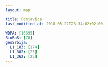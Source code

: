 ```yaml
---
layout: map

title: Ponjavica
last_modified_at: 2018-05-22T23:34:02+02:00

WDPA: [16395]
BioRaS: [70]
geoSrbija:
  L1_183: [174]
  L1_302: [25]
  L1_362: [25]
---
```

